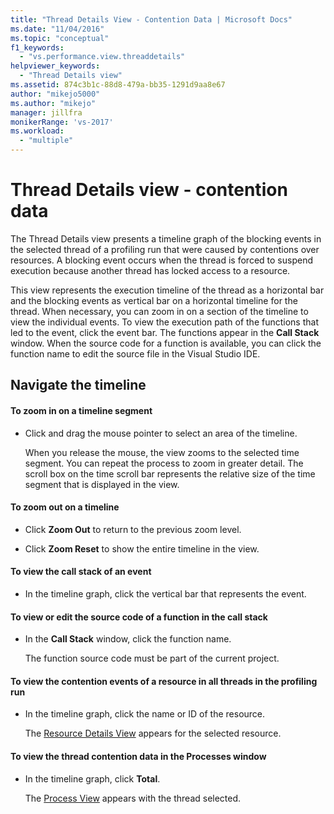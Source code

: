 ```yaml
---
title: "Thread Details View - Contention Data | Microsoft Docs"
ms.date: "11/04/2016"
ms.topic: "conceptual"
f1_keywords:
  - "vs.performance.view.threaddetails"
helpviewer_keywords:
  - "Thread Details view"
ms.assetid: 874c3b1c-88d8-479a-bb35-1291d9aa8e67
author: "mikejo5000"
ms.author: "mikejo"
manager: jillfra
monikerRange: 'vs-2017'
ms.workload:
  - "multiple"
---
```

# Thread Details view - contention data
The Thread Details view presents a timeline graph of the blocking events in the selected thread of a profiling run that were caused by contentions over resources. A blocking event occurs when the thread is forced to suspend execution because another thread has locked access to a resource.

 This view represents the execution timeline of the thread as a horizontal bar and the blocking events as vertical bar on a horizontal timeline for the thread. When necessary, you can zoom in on a section of the timeline to view the individual events. To view the execution path of the functions that led to the event, click the event bar. The functions appear in the **Call Stack** window. When the source code for a function is available, you can click the function name to edit the source file in the Visual Studio IDE.

## Navigate the timeline

#### To zoom in on a timeline segment

- Click and drag the mouse pointer to select an area of the timeline.

     When you release the mouse, the view zooms to the selected time segment. You can repeat the process to zoom in greater detail. The scroll box on the time scroll bar represents the relative size of the time segment that is displayed in the view.

#### To zoom out on a timeline

- Click **Zoom Out** to return to the previous zoom level.

- Click **Zoom Reset** to show the entire timeline in the view.

#### To view the call stack of an event

- In the timeline graph, click the vertical bar that represents the event.

#### To view or edit the source code of a function in the call stack

- In the **Call Stack** window, click the function name.

  The function source code must be part of the current project.

#### To view the contention events of a resource in all threads in the profiling run

- In the timeline graph, click the name or ID of the resource.

     The [Resource Details View](../profiling/resource-details-view-contention-data.md) appears for the selected resource.

#### To view the thread contention data in the Processes window

- In the timeline graph, click **Total**.

     The [Process View](../profiling/process-view-contention-data.md) appears with the thread selected.
